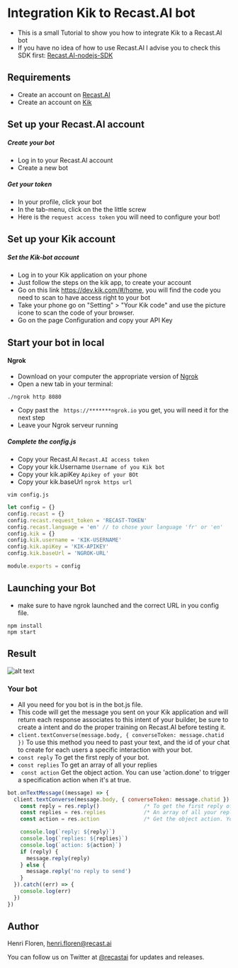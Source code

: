 # Integration Kik to Recast.AI bot

* This is a small Tutorial to show you how to integrate Kik to a Recast.AI bot
* If you have no idea of how to use Recast.AI I advise you to check this SDK first:  [Recast.AI-nodejs-SDK](https://github.com/RecastAI/SDK-NodeJs)

## Requirements
* Create an account on [Recast.AI](https://recast.ai/signup)
* Create an account on [Kik](https://kik.com/)

## Set up your Recast.AI account

##### Create your bot

* Log in to your Recast.AI account
* Create a new bot

##### Get your token

* In your profile, click your bot
* In the tab-menu, click on the the little screw
* Here is the `request access token` you will need to configure your bot!

## Set up your Kik account

##### Set the Kik-bot account

* Log in to your Kik application on your phone
* Just follow the steps on the kik app, to create your account
* Go on this link https://dev.kik.com/#/home, you will find the code you need to scan to have access right to your bot
* Take your phone go on "Setting" > "Your Kik code" and use the picture icone to scan the code of your browser.
* Go on the page Configuration and copy your API Key

## Start your bot in local

#### Ngrok

* Download on your computer the appropriate version of [Ngrok](https://ngrok.com/download)
* Open a new tab in your terminal:
```
./ngrok http 8080
```
* Copy past the ``` https://*******ngrok.io``` you get, you will need it for the next step
* Leave your Ngrok serveur running

##### Complete the config.js

* Copy your Recast.AI `Recast.AI access token`
* Copy your kik.Username `Username of you Kik bot`
* Copy your kik.apiKey `Apikey of your BOt`
* Copy your kik.baseUrl  `ngrok https url`

```vim config.js```
```javascript
let config = {}
config.recast = {}
config.recast.request_token = 'RECAST-TOKEN'
config.recast.language = 'en' // to chose your language 'fr' or 'en'
config.kik = {}
config.kik.username = 'KIK-USERNAME'
config.kik.apiKey = 'KIK-APIKEY'
config.kik.baseUrl = 'NGROK-URL'

module.exports = config
```
## Launching your Bot
* make sure to have ngrok launched and the correct URL in you config file.
```
npm install
npm start
```

## Result

[logo]: https://blog.recast.ai/wp-content/uploads/2016/08/HcqvGX.gif "Result"

![alt text][logo]

### Your bot
* All you need for you bot is in the bot.js file.
* This code will get the message you sent on your Kik application and will return each response associates to this intent of your builder, be sure to create a intent and do the proper training  on Recast.AI before testing it.
* ```client.textConverse(message.body, { converseToken: message.chatid })``` To use this method you need to past your text, and the id of your chat to create for each users a specific interaction with your bot.
* ```const reply``` To get the first reply of your bot.
* ```const replies``` To get an array of all your replies
* ``` const action``` Get the object action. You can use 'action.done' to trigger a specification action when it's at true.

```javascript
bot.onTextMessage((message) => {
  client.textConverse(message.body, { converseToken: message.chatid }).then((res) => {
    const reply = res.reply()              /* To get the first reply of your bot. */
    const replies = res.replies            /* An array of all your replies */
    const action = res.action              /* Get the object action. You can use 'action.done' to trigger a specification action when it's at true. */

    console.log(`reply: ${reply}`)
    console.log(`replies: ${replies}`)
    console.log(`action: ${action}`)
    if (reply) {
      message.reply(reply)
    } else {
      message.reply('no reply to send')
    }
  }).catch((err) => {
    console.log(err)
  })
})

```

## Author

Henri Floren, henri.floren@recast.ai

You can follow us on Twitter at [@recastai](https://twitter.com/recastai) for updates and releases.
